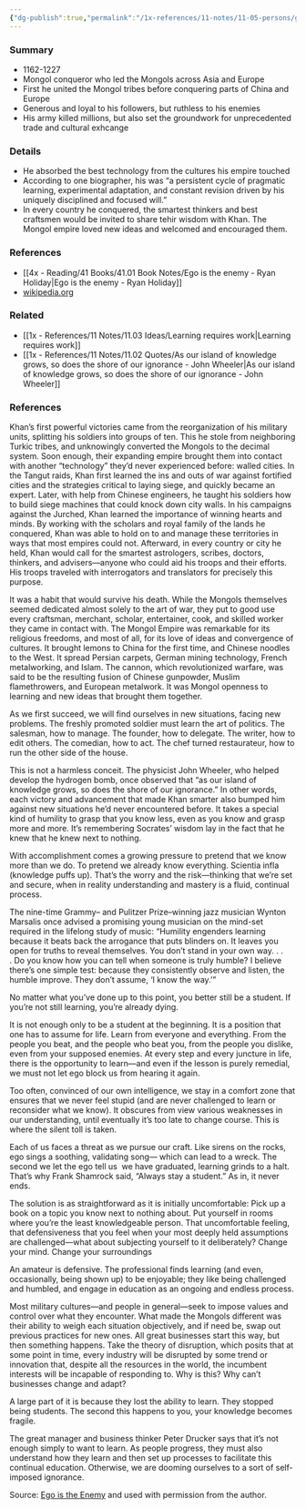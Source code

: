 ```yaml
---
{"dg-publish":true,"permalink":"/1x-references/11-notes/11-05-persons/genghis-khan/","title":"Genghis Khan","created":"2024-06-25T21:24:32.737+03:00","updated":"2024-06-30T21:52:02.326+03:00"}
---
```




### Summary
- 1162-1227
- Mongol conqueror who led the Mongols across Asia and Europe
- First he united the Mongol tribes before conquering parts of China and Europe
- Generous and loyal to his followers, but ruthless to his enemies
- His army killed millions, but also set the groundwork for unprecedented trade and cultural exhcange

### Details
- He absorbed the best technology from the cultures his empire touched
- According to one biographer, his was “a persistent cycle of pragmatic learning, experimental adaptation, and constant revision driven by his uniquely disciplined and focused will.”
- In every country he conquered, the smartest thinkers and best craftsmen would be invited to share tehir wisdom with Khan. The Mongol empire loved new ideas and welcomed and encouraged them.


### References
- [[4x - Reading/41 Books/41.01 Book Notes/Ego is the enemy - Ryan Holiday\|Ego is the enemy - Ryan Holiday]]
- [wikipedia.org](https://en.wikipedia.org/wiki/Genghis_Khan)
### Related
- [[1x - References/11 Notes/11.03 Ideas/Learning requires work\|Learning requires work]]
- [[1x - References/11 Notes/11.02 Quotes/As our island of knowledge grows, so does the shore of our ignorance - John Wheeler\|As our island of knowledge grows, so does the shore of our ignorance - John Wheeler]]

### References


Khan’s first powerful victories came from the reorganization of his military units, splitting his soldiers into groups of ten. This he stole from neighboring Turkic tribes, and unknowingly converted the Mongols to the decimal system. Soon enough, their expanding empire brought them into contact with another “technology” they’d never experienced before: walled cities. In the Tangut raids, Khan first learned the ins and outs of war against fortified cities and the strategies critical to laying siege, and quickly became an expert. Later, with help from Chinese engineers, he taught his soldiers how to build siege machines that could knock down city walls. In his campaigns against the Jurched, Khan learned the importance of winning hearts and minds. By working with the scholars and royal family of the lands he conquered, Khan was able to hold on to and manage these territories in ways that most empires could not. Afterward, in every country or city he held, Khan would call for the smartest astrologers, scribes, doctors, thinkers, and advisers—anyone who could aid his troops and their efforts. His troops traveled with interrogators and translators for precisely this purpose.

It was a habit that would survive his death. While the Mongols themselves seemed dedicated almost solely to the art of war, they put to good use every craftsman, merchant, scholar, entertainer, cook, and skilled worker they came in contact with. The Mongol Empire was remarkable for its religious freedoms, and most of all, for its love of ideas and convergence of cultures. It brought lemons to China for the first time, and Chinese noodles to the West. It spread Persian carpets, German mining technology, French metalworking, and Islam. The cannon, which revolutionized warfare, was said to be the resulting fusion of Chinese gunpowder, Muslim flamethrowers, and European metalwork. It was Mongol openness to learning and new ideas that brought them together.

As we first succeed, we will find ourselves in new situations, facing new problems. The freshly promoted soldier must learn the art of politics. The salesman, how to manage. The founder, how to delegate. The writer, how to edit others. The comedian, how to act. The chef turned restaurateur, how to run the other side of the house.

This is not a harmless conceit. The physicist John Wheeler, who helped develop the hydrogen bomb, once observed that “as our island of knowledge grows, so does the shore of our ignorance.” In other words, each victory and advancement that made Khan smarter also bumped him against new situations he’d never encountered before. It takes a special kind of humility to grasp that you know less, even as you know and grasp more and more. It’s remembering Socrates’ wisdom lay in the fact that he knew that he knew next to nothing.

With accomplishment comes a growing pressure to pretend that we know more than we do. To pretend we already know everything. Scientia infla (knowledge puffs up). That’s the worry and the risk—thinking that we’re set and secure, when in reality understanding and mastery is a fluid, continual process.

The nine-time Grammy– and Pulitzer Prize–winning jazz musician Wynton Marsalis once advised a promising young musician on the mind-set required in the lifelong study of music: “Humility engenders learning because it beats back the arrogance that puts blinders on. It leaves you open for truths to reveal themselves. You don’t stand in your own way. . . . Do you know how you can tell when someone is truly humble? I believe there’s one simple test: because they consistently observe and listen, the humble improve. They don’t assume, ‘I know the way.’”

No matter what you’ve done up to this point, you better still be a student. If you’re not still learning, you’re already dying.

It is not enough only to be a student at the beginning. It is a position that one has to assume for life. Learn from everyone and everything. From the people you beat, and the people who beat you, from the people you dislike, even from your supposed enemies. At every step and every juncture in life, there is the opportunity to learn—and even if the lesson is purely remedial, we must not let ego block us from hearing it again.

Too often, convinced of our own intelligence, we stay in a comfort zone that ensures that we never feel stupid (and are never challenged to learn or reconsider what we know). It obscures from view various weaknesses in our understanding, until eventually it’s too late to change course. This is where the silent toll is taken.

Each of us faces a threat as we pursue our craft. Like sirens on the rocks, ego sings a soothing, validating song— which can lead to a wreck. The second we let the ego tell us  we have graduated, learning grinds to a halt. That’s why Frank Shamrock said, “Always stay a student.” As in, it never ends.

The solution is as straightforward as it is initially uncomfortable: Pick up a book on a topic you know next to nothing about. Put yourself in rooms where you’re the least knowledgeable person. That uncomfortable feeling, that defensiveness that you feel when your most deeply held assumptions are challenged—what about subjecting yourself to it deliberately? Change your mind. Change your surroundings

An amateur is defensive. The professional finds learning (and even, occasionally, being shown up) to be enjoyable; they like being challenged and humbled, and engage in education as an ongoing and endless process.

Most military cultures—and people in general—seek to impose values and control over what they encounter. What made the Mongols different was their ability to weigh each situation objectively, and if need be, swap out previous practices for new ones. All great businesses start this way, but then something happens. Take the theory of disruption, which posits that at some point in time, every industry will be disrupted by some trend or innovation that, despite all the resources in the world, the incumbent interests will be incapable of responding to. Why is this? Why can’t businesses change and adapt?

A large part of it is because they lost the ability to learn. They stopped being students. The second this happens to you, your knowledge becomes fragile.

The great manager and business thinker Peter Drucker says that it’s not enough simply to want to learn. As people progress, they must also understand how they learn and then set up processes to facilitate this continual education. Otherwise, we are dooming ourselves to a sort of self-imposed ignorance.

Source: [Ego is the Enemy](https://www.amazon.com/gp/product/1591847818/ref=as_li_qf_asin_il_tl?ie=UTF8&tag=farnamstreet-20&creative=9325&linkCode=as2&creativeASIN=1591847818&linkId=ea6830b2cd6dce2e3b20e3f5becde10b) and used with permission from the author.